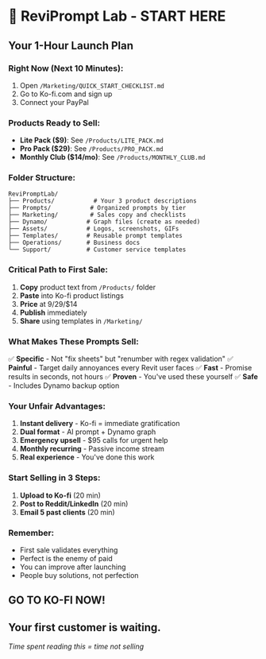 # 🚀 ReviPrompt Lab - START HERE

## Your 1-Hour Launch Plan

### Right Now (Next 10 Minutes):
1. Open `/Marketing/QUICK_START_CHECKLIST.md`
2. Go to Ko-fi.com and sign up
3. Connect your PayPal

### Products Ready to Sell:
- **Lite Pack ($9)**: See `/Products/LITE_PACK.md`
- **Pro Pack ($29)**: See `/Products/PRO_PACK.md`
- **Monthly Club ($14/mo)**: See `/Products/MONTHLY_CLUB.md`

### Folder Structure:
```
ReviPromptLab/
├── Products/           # Your 3 product descriptions
├── Prompts/           # Organized prompts by tier
├── Marketing/         # Sales copy and checklists
├── Dynamo/           # Graph files (create as needed)
├── Assets/           # Logos, screenshots, GIFs
├── Templates/        # Reusable prompt templates
├── Operations/       # Business docs
└── Support/          # Customer service templates
```

### Critical Path to First Sale:

1. **Copy** product text from `/Products/` folder
2. **Paste** into Ko-fi product listings
3. **Price** at $9/$29/$14
4. **Publish** immediately
5. **Share** using templates in `/Marketing/`

### What Makes These Prompts Sell:

✅ **Specific** - Not "fix sheets" but "renumber with regex validation"
✅ **Painful** - Target daily annoyances every Revit user faces
✅ **Fast** - Promise results in seconds, not hours
✅ **Proven** - You've used these yourself
✅ **Safe** - Includes Dynamo backup option

### Your Unfair Advantages:

1. **Instant delivery** - Ko-fi = immediate gratification
2. **Dual format** - AI prompt + Dynamo graph
3. **Emergency upsell** - $95 calls for urgent help
4. **Monthly recurring** - Passive income stream
5. **Real experience** - You've done this work

### Start Selling in 3 Steps:

1. **Upload to Ko-fi** (20 min)
2. **Post to Reddit/LinkedIn** (20 min)
3. **Email 5 past clients** (20 min)

### Remember:
- First sale validates everything
- Perfect is the enemy of paid
- You can improve after launching
- People buy solutions, not perfection

## GO TO KO-FI NOW! 
## Your first customer is waiting.

*Time spent reading this = time not selling*
